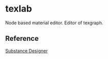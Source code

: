 # texlab

Node based material editor. Editor of texgraph.

## Reference

[Substance Designer](https://www.substance3d.com/products/substance-designer/)
